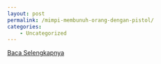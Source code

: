 ```yaml
---
layout: post
permalink: /mimpi-membunuh-orang-dengan-pistol/
categories:
    - Uncategorized
---
```


[Baca Selengkapnya](/08)